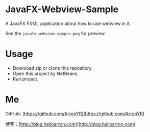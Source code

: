 # JavaFX-Webview-Sample
A JavaFX FXML application about how to use webview in it.

See the `javafx-webview-sample.png` for preview.

# Usage

+ Download zip or clone this repository.
+ Open this project by NetBeans.
+ Run project.

# Me

GitHub: [https://github.com/ArronYR](https://github.com/ArronYR)

博客：[http://blog.helloarron.com](http://blog.helloarron.com)
